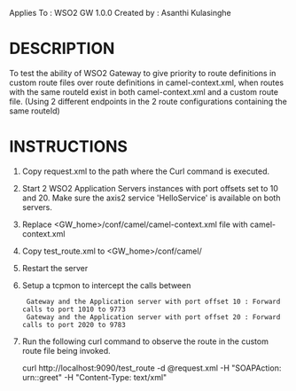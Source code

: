 Applies To	: WSO2 GW 1.0.0
Created by	: Asanthi Kulasinghe

DESCRIPTION
===========

To test the ability of WSO2 Gateway to give priority to route definitions in custom route files over route definitions in camel-context.xml, when routes with the same routeId exist in both camel-context.xml and a custom route file. (Using 2 different endpoints in the 2 route configurations containing the same routeId)

INSTRUCTIONS
============

1. Copy request.xml to the path where the Curl command is executed.

2. Start 2 WSO2 Application Servers instances with port offsets set to 10 and 20. Make sure the axis2 service 'HelloService' is available on both servers.

3. Replace <GW_home>/conf/camel/camel-context.xml file with camel-context.xml

4. Copy test_route.xml to <GW_home>/conf/camel/ 

5. Restart the server

6. Setup a tcpmon to intercept the calls between

    	Gateway and the Application server with port offset 10 : Forward calls to port 1010 to 9773
    	Gateway and the Application server with port offset 20 : Forward calls to port 2020 to 9783

7. Run the following curl command to observe the route in the custom route file being invoked.

	curl http://localhost:9090/test_route  -d @request.xml  -H "SOAPAction: urn::greet" -H "Content-Type: text/xml"

